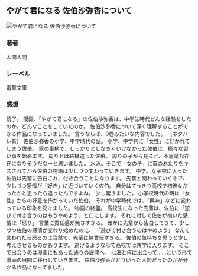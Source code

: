 ## やがて君になる 佐伯沙弥香について
![やがて君になる 佐伯沙弥香について](https://media.discordapp.net/attachments/1211570779934695494/1217817366394703913/1kI4LSnZtIfiVgMkbkUuolg3ZDw8nZz7NpIFg65W9jIUIH9YkuLqM4o_BWV1AmA.png?ex=660567ce&is=65f2f2ce&hm=f83edd1aaa13b1216203d2e16580a38f370bc1dafd8986a639b911e22e7f2469&=&format=webp&quality=lossless&width=332&height=472)
### 著者
入間人間
### レーベル
電撃文庫
### 感想
読了。
漫画、「やがて君になる」の佐伯沙弥香は、中学生時代どんな経験をしたのか。どんなことをしていたのか。
佐伯沙弥香について深く理解することができる作品になっていました。
言うならば、0巻みたいな内容でした。
（ネタバレ有）
佐伯沙弥香の小学、中学時代の話。
小学、中学共に「女性」に好かれてしまう佐伯。
家の事柄で、しっかりとしなきゃいけなかった佐伯は、様々な習い事を始めます。
周りとは結構違った佐伯。
周りの子から見ると、不思議な存在になりそうだなーと思いました。
水泳。そこで「女の子」に首のあたりをキスされてから佐伯の物語は少しづつ変わっていきます。
中学。女子校に入った佐伯は先輩に告白され、付き合うことになります。
先輩と関わっていく中で、少しづつ感情が「好き」に近づいていく佐伯。
自分はてっきり高校で初彼女だったかと思ったら違ったんですよね。
少し驚きました。
小学校時代の時は「女性」からの好意を怖がっていた佐伯。
それが中学時代では、「興味」などに変わっている印象を受けました。
物語の終盤。
高校生になった先輩は、佐伯に「遊びで付き合うのはもうやめよう」と口にします。
それに対して佐伯が抱いた感情は「怒り」
言葉に責任感が無さすぎる。
確かに先輩から告白してきて、少しづつ佐伯の感情が変わり始めたのに、
「遊びで付き合うのはやめよう」
なんて言われたら怒るのは当然で、先輩は無責任すぎる。
佐伯の気持ちを思うと少し考えさせるものがあります。
逃げるような形で高校では共学に入ります。
そこで出会うのは漫画にもあった通りの展開へ。
七海と侑に出会って……という形で漫画の展開に移行していきます。
佐伯沙弥香がどういった人間だったのかが分かる作品になってました。